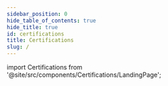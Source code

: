 ```yaml
---
sidebar_position: 0
hide_table_of_contents: true
hide_title: true
id: certifications
title: Certifications
slug: /
---
```


<!-- Custom component -->

import Certifications from '@site/src/components/Certifications/LandingPage';

<Certifications />
